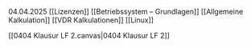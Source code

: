 04.04.2025
[[Lizenzen]]
[[Betriebssystem – Grundlagen]]
[[Allgemeine Kalkulation]]
[[VDR Kalkulationen]]
[[Linux]]



[[0404 Klausur LF 2.canvas|0404 Klausur LF 2]]

